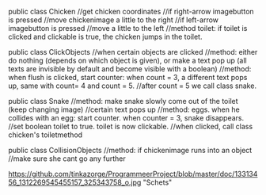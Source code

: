 public class Chicken 
    //get chicken coordinates
    //if right-arrow imagebutton is pressed
    //move chickenimage a little to the right
    //if left-arrow imagebutton is pressed
    //move a little to the left
    //method toilet: if toilet is clicked and clickable is true, the chicken jumps in the toilet.
    
public class ClickObjects 
    //when certain objects are clicked
    //method: either do nothing (depends on which object is given), or make a text pop up (all texts are invisible by default and become visible with a boolean)
    //method: when flush is clicked, start counter: when count = 3, a different text pops up, same with count= 4 and count = 5.
    //after count = 5 we call class snake.
    
public class Snake 
    //method: make snake slowly come out of the toilet (keep changing image)
    //certain text pops up
    //method: eggs. when he collides with an egg: start counter. when counter = 3, snake disappears.
    //set boolean toilet to true. toilet is now clickable.
    //when clicked, call class chicken's toiletmethod
    
public class CollisionObjects 
    //method: if chickenimage runs into an object
    //make sure she cant go any further

https://github.com/tinkazorge/ProgrammeerProject/blob/master/doc/13313456_1312269545455157_325343758_o.jpg "Schets"
